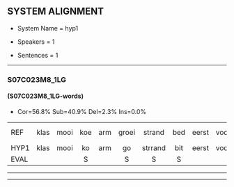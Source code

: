 
## SYSTEM ALIGNMENT

- System Name = hyp1

- Speakers = 1

- Sentences = 1

---

### S07C023M8_1LG

#### (S07C023M8_1LG-words)

- Cor=56.8%	Sub=40.9%	Del=2.3%	Ins=0.0%

|  |  |  |  |  |  |  |  |  |  |  |  |  |  |  |  |  |  |  |  |  |  |  |  |  |  |  |  |  |  |  |  |  |  |  |  |  |  |  |  |  |  |  |  |  |
|:--- |:---:|:---:|:---:|:---:|:---:|:---:|:---:|:---:|:---:|:---:|:---:|:---:|:---:|:---:|:---:|:---:|:---:|:---:|:---:|:---:|:---:|:---:|:---:|:---:|:---:|:---:|:---:|:---:|:---:|:---:|:---:|:---:|:---:|:---:|:---:|:---:|:---:|:---:|:---:|:---:|:---:|:---:|:---:|:---:|
| REF | klas | mooi | koe | arm | groei | strand | bed | eerst | voor | draai | sjaal | sjaal | herfst | duur | straat | leeuw | clown | * | hoek | krant | hout | vriend | gauw | chips | * | groen | feest | reis | jas | huis | paard | vijf | muts | nieuw | kind | bang | oog | zacht | schoen | plas | neus | knoop*(knop) | knoop | plank |
| HYP1 | klas | mooi | ko | arm | go | strrand | bit | eerst | voor | draai | sjaal | sjaal | herfst | duur | straat | leeuw | lon | m | hoek | rant | rout | vriend |  | gal | kipkip | groen | feest | vejs | jas | huis | paard | vijf | mut | neeuw | kind | barn | oog | zacht | schoen | blas | nuis | knop | knop | plank |
| EVAL |  |  | S |  | S | S | S |  |  |  |  |  |  |  |  |  | S | S |  | S | S |  | D | S | S |  |  | S |  |  |  |  | S | S |  | S |  |  |  | S | S | S | S |  |
---

---

